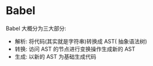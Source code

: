 # Babel

Babel 大概分为三大部分:

* 解析: 将代码\(其实就是字符串\)转换成 AST\( 抽象语法树\)
* 转换: 访问 AST 的节点进行变换操作生成新的 AST
* 生成: 以新的 AST 为基础生成代码

